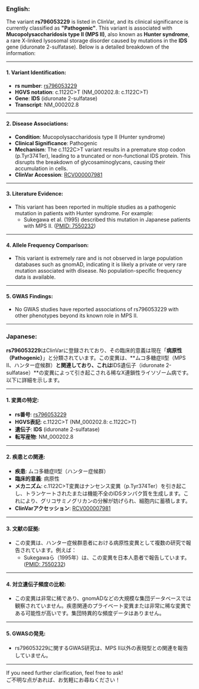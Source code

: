 ### English:
The variant **rs796053229** is listed in ClinVar, and its clinical significance is currently classified as **"Pathogenic"**. This variant is associated with **Mucopolysaccharidosis type II (MPS II)**, also known as **Hunter syndrome**, a rare X-linked lysosomal storage disorder caused by mutations in the **IDS** gene (iduronate 2-sulfatase). Below is a detailed breakdown of the information:

---

#### 1. **Variant Identification**:
- **rs number**: [rs796053229](https://www.ncbi.nlm.nih.gov/snp/rs796053229)
- **HGVS notation**: c.1122C>T (NM_000202.8: c.1122C>T)
- **Gene**: **IDS** (iduronate 2-sulfatase)
- **Transcript**: NM_000202.8

---

#### 2. **Disease Associations**:
- **Condition**: Mucopolysaccharidosis type II (Hunter syndrome)
- **Clinical Significance**: Pathogenic
- **Mechanism**: The c.1122C>T variant results in a premature stop codon (p.Tyr374Ter), leading to a truncated or non-functional IDS protein. This disrupts the breakdown of glycosaminoglycans, causing their accumulation in cells.
- **ClinVar Accession**: [RCV000007981](https://www.ncbi.nlm.nih.gov/clinvar/RCV000007981/)

---

#### 3. **Literature Evidence**:
- This variant has been reported in multiple studies as a pathogenic mutation in patients with Hunter syndrome. For example:
  - Sukegawa et al. (1995) described this mutation in Japanese patients with MPS II. ([PMID: 7550232](https://pubmed.ncbi.nlm.nih.gov/7550232/))

---

#### 4. **Allele Frequency Comparison**:
- This variant is extremely rare and is not observed in large population databases such as gnomAD, indicating it is likely a private or very rare mutation associated with disease. No population-specific frequency data is available.

---

#### 5. **GWAS Findings**:
- No GWAS studies have reported associations of rs796053229 with other phenotypes beyond its known role in MPS II.

---

### Japanese:
**rs796053229**はClinVarに登録されており、その臨床的意義は現在「**病原性（Pathogenic）**」と分類されています。この変異は、**ムコ多糖症II型（MPS II、ハンター症候群）**と関連しており、これは**IDS遺伝子（iduronate 2-sulfatase）**の変異によって引き起こされる稀なX連鎖性ライソゾーム病です。以下に詳細を示します。

---

#### 1. **変異の特定**:
- **rs番号**: [rs796053229](https://www.ncbi.nlm.nih.gov/snp/rs796053229)
- **HGVS表記**: c.1122C>T (NM_000202.8: c.1122C>T)
- **遺伝子**: **IDS** (iduronate 2-sulfatase)
- **転写産物**: NM_000202.8

---

#### 2. **疾患との関連**:
- **疾患**: ムコ多糖症II型（ハンター症候群）
- **臨床的意義**: 病原性
- **メカニズム**: c.1122C>T変異はナンセンス変異（p.Tyr374Ter）を引き起こし、トランケートされたまたは機能不全のIDSタンパク質を生成します。これにより、グリコサミノグリカンの分解が妨げられ、細胞内に蓄積します。
- **ClinVarアクセッション**: [RCV000007981](https://www.ncbi.nlm.nih.gov/clinvar/RCV000007981/)

---

#### 3. **文献の証拠**:
- この変異は、ハンター症候群患者における病原性変異として複数の研究で報告されています。例えば：
  - Sukegawaら（1995年）は、この変異を日本人患者で報告しています。([PMID: 7550232](https://pubmed.ncbi.nlm.nih.gov/7550232/))

---

#### 4. **対立遺伝子頻度の比較**:
- この変異は非常に稀であり、gnomADなどの大規模な集団データベースでは観察されていません。疾患関連のプライベート変異または非常に稀な変異である可能性が高いです。集団特異的な頻度データはありません。

---

#### 5. **GWASの発見**:
- rs796053229に関するGWAS研究は、MPS II以外の表現型との関連を報告していません。

---

If you need further clarification, feel free to ask!  
ご不明な点があれば、お気軽にお尋ねください！